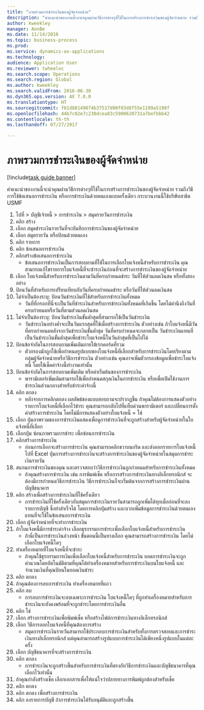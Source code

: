```yaml
--- 
title: "ภาพรวมการชำระเงินของผู้จัดจำหน่าย"
description: "คำแนะนำของงานนี้จะนำคุณผ่านวิธีการต่างๆที่ใช้ในการสร้างการชำระเงินของผู้จัดจำหน่าย รวมถึงวิธีการใช้ข้อเสนอการชำระเงิน หรือการชำระเงินด้วยตนเองแบบครั้งเดียว "
author: kweekley
manager: AnnBe
ms.date: 11/14/2016
ms.topic: business-process
ms.prod: 
ms.service: dynamics-ax-applications
ms.technology: 
audience: Application User
ms.reviewer: twheeloc
ms.search.scope: Operations
ms.search.region: Global
ms.author: kweekley
ms.search.validFrom: 2016-06-30
ms.dyn365.ops.version: AX 7.0.0
ms.translationtype: HT
ms.sourcegitcommit: f01d88149074b37517d00f03d8f55e1199a5198f
ms.openlocfilehash: 44b7c02e7c238dcea83c5900620731a7befbbb42
ms.contentlocale: th-th
ms.lasthandoff: 07/27/2017

---
```

# <a name="vendor-payment-overview"></a>ภาพรวมการชำระเงินของผู้จัดจำหน่าย

[!include[task guide banner](../../includes/task-guide-banner.md)]

คำแนะนำของงานนี้จะนำคุณผ่านวิธีการต่างๆที่ใช้ในการสร้างการชำระเงินของผู้จัดจำหน่าย รวมถึงวิธีการใช้ข้อเสนอการชำระเงิน หรือการชำระเงินด้วยตนเองแบบครั้งเดียว  กระบวนงานนี้ใช้บริษัทสาธิต USMF

1. ไปที่ > บัญชีเจ้าหนี้ > การชำระเงิน > สมุดรายวันการชำระเงิน
2. คลิก สร้าง
3. เลือก สมุดชำระเงินรายวันที่จะบันทึกการชำระเงินของผู้จัดจำหน่าย 
4. เลือก สมุดรายวัน หรือป้อนด้วยตนเอง
5. คลิก รายการ
6. คลิก ข้อเสนอการชำระเงิน
7. คลิกสร้างข้อเสนอการชำระเงิน
    * ข้อเสนอการชำระเงินเป็นการสอบถามที่ใช้ในการเลือกใบแจ้งหนี้สำหรับการชำระเงิน  คุณสามารถแก้ไขรายการใบแจ้งหนี้ที่จะชำระเงินก่อนที่จะสร้างการชำระเงินของผู้จัดจำหน่าย  
8. เลือก ใบแจ้งหนี้สำหรับการชำระเงินตามวันที่ครบกำหนดชำระ วันที่ให้ส่วนลดเงินสด หรือทั้งสองอย่าง 
9. ป้อนวันที่สำหรับการเปรียบเทียบกับวันที่ครบกำหนดชำระ หรือวันที่ให้ส่วนลดเงินสด 
10. ไม่จำเป็นต้องระบุ: ป้อนวันชำระเงินที่ใช้สำหรับการชำระเงินทั้งหมด
    * วันที่ที่กรอกที่นี่จะเป็นวันที่ชำระเงินสำหรับการชำระเงินทั้งหมดที่เกิดขึ้น โดยไม่คำนึงถึงวันที่ครบกำหนดหรือวันที่ตามส่วนลดเงินสด  
11. ไม่จำเป็นต้องระบุ: ป้อนวันชำระเงินขั้นต่ำสุดที่สามารถใช้เป็นวันชำระเงิน
    * วันชำระเงินอย่างต่ำจะเป็นวันแรกสุดที่ใช้เมื่อสร้างการชำระเงิน  ตัวอย่างเช่น ถ้าใบแจ้งหนี้มีวันที่ครบกำหนดหลังจากวันชำระเงินขั้นต่ำสุด วันที่ครบกำหนดจะกลายเป็น วันชำระเงินแทนที่เป็นวันชำระเงินขั้นต่ำสุดเพื่อชำระใบแจ้งหนี้ในวันล่าสุดที่เป็นไปได้  
12. ป้อนข้อจำกัดในการสอบถามเพิ่มเติมภายใต้เรกคอร์ดที่รวม
    * ตัวกรองมักถูกใช้เพื่อกำหนดรูปแบบของใบแจ้งหนี้ที่เลือกสำหรับการชำระเงินโดยเรียงตามกลุ่มผู้จัดจำหน่ายหรือวิธีการชำระเงิน  ตัวอย่างเช่น คุณอาจเพิ่มตัวกรองข้อมูลเพื่อชำระใบแจ้งหนี้ โดยใช้เช็คค่าจ้างนี้ทำงานเท่านั้น  
13. ป้อนข้อจำกัดในการสอบถามเพิ่มเติม หรือค่าเริ่มต้นของการชำระเงิน 
    * พารามิเตอร์เพิ่มเติมสามารถใช้เพื่อกำหนดสกุลเงินในการชำระเงิน หรือเพื่อเปิดใช้งานการชำระเงินส่วนกลางสำหรับชำระค่าจ้างนี้  
14. คลิก ตกลง
    * หลังจากการคลิกตกลง ผลลัพธ์ของแบบสอบถามจะปรากฏขึ้น  ถ้าคุณไม่ต้องการแสดงตัวอย่างรายการใบแจ้งหนี้ที่เลือกไว้ชำระ คุณสามารถกลับไปที่แท็บด่วนพารามิเตอร์ และเปลี่ยนการตั้งค่าสร้างการชำระเงิน โดยไม่มีการแสดงตัวอย่างใบแจ้งหนี้ = ใช่  
15. เลือก ปุ่มภาพรวมของการชำระเงินแสดงเพื่อดูการชำระเงินที่จะถูกสร้างสำหรับผู้จัดจำหน่ายในใบแจ้งหนี้ที่เลือก
16. เลือกปุ่ม ซ่อนภาพรวมการชำระ เพื่อซ่อนการชำระเงิน 
17. คลิกสร้างการชำระเงิน
    * ก่อนการเลือกจะสร้างการชำระเงิน คุณสามารถคลิกขวาบนกริด และส่งออกรายการใบแจ้งหนี้ไปที่ Excel  ปุ่มการสร้างการชำระเงินจะสร้างการชำระเงินของผู้จัดจำหน่ายในสมุดการชำระเงินรายวัน  
18. สแกนการชำระเงินของคุณ และตรวจสอบว่าวิธีการชำระเงินถูกกำหนดสำหรับการชำระเงินทั้งหมด 
    * ถ้าคุณสร้างการชำระเงิน เช่น การพิมพ์เช็ค หรือการสร้างการชำระเงินทางอิเล็กทรอนิกส์ จะต้องมีการกำหนดวิธีการชำระเงิน วิธีการชำระเงินก็จะเริ่มต้นจากการสร้างการชำระเงินผ่านบัญชีธนาคาร  
19. คลิก สร้างเพื่อสร้างการชำระเงินที่ใช้ครั้งเดียว
    * การชำระเงินที่ใช้ครั้งเดียวกับสมุดการชำระเงินรายวันสามารถถูกเพิ่มได้ทุกเมื่อก่อนที่จะลงรายการบัญชี  ซึ่งทำสำเร็จได้ โดยการคลิกปุ่มสร้าง และบวกเพิ่มข้อมูลการชำระเงินด้วยตนเอง แทนที่จะใช้ในข้อเสนอการชำระเงิน  
20. เลือก ผู้จัดจำหน่ายที่จะทำการชำระเงิน
21. ถ้าใบแจ้งหนี้มีการชำระค่าจ้าง เลือกธุรกรรมการชำระเพื่อเลือกใบแจ้งหนี้สำหรับการชำระเงิน
    * ถ้านี่เป็นการชำระเงินล่วงหน้า ขั้นตอนนี้เป็นทางเลือก  คุณสามารถสร้างการชำระเงิน โดยไม่เลือกใบแจ้งหนี้ใดๆ  
22. ทำเครื่องหมายที่ใบแจ้งหนี้ที่จะชำระ
    * ถ้าคุณใช้ธุรกรรมการเงินเพื่อเลือกใบแจ้งหนี้สำหรับการชำระเงิน ยอดการชำระเงินจะถูกคำนวณโดยอัตโนมัติตามที่คุณได้ทำเครื่องหมายสำหรับการชำระเงินบนใบแจ้งหนี้ และจำนวนเงินที่คุณป้อนในยอดเงินชำระ  
23. คลิก ตกลง
24. ถ้าคุณต้องการลบการชำระเงิน ทำเครื่องหมายที่แถว
25. คลิก ลบ
    * การลบการชำระเงินจะลบเฉพาะการชำระเงิน  ใบแจ้งหนี้ใดๆ ที่ถูกทำเครื่องหมายสำหรับการชำระเงินจะยังคงพร้อมที่จะถูกชำระโดยการชำระเงินอื่น  
26. คลิก ใช่
27. เลือก สร้างการชำระเงินเพื่อพิมพ์เช็ค หรือสร้างไฟล์การชำระเงินทางอิเล็กทรอนิกส์
28. เลือก วิธีการออกใบแจ้งหนี้ที่คุณต้องการสร้าง
    * สมุดการชำระเงินรายวันสามารถใช้ประกอบการชำระเงินสำหรับทั้งการตรวจสอบและการชำระเงินทางอิเล็กทรอนิกส์ แต่คุณสามารถสร้างรูปแบบการชำระเงินได้เพียงหนึ่งรูปแบบในแต่ละครั้ง  
29. เลือก บัญชีธนาคารที่จะสร้างการชำระเงิน
30. คลิก ตกลง
    * การชำระเงินจะถูกสร้างขึ้นสำหรับการชำระเงินที่ตรงกับวิธีการชำระเงินและบัญชีธนาคารที่คุณเลือกไว้เท่านั้น  
31. ถ้าคุณกำลังสร้างเช็ค เลือกเอกสารเพื่อให้แน่ใจว่าปลายทางการพิมพ์ถูกต้องสำหรับเช็ค
32. คลิก ตกลง
33. คลิก ตกลง เพื่อสร้างการชำระเงิน
34. คลิก ลงรายการบัญชี ถ้าการชำระเงินได้รับอนุมัติและถูกสร้างขึ้น 


